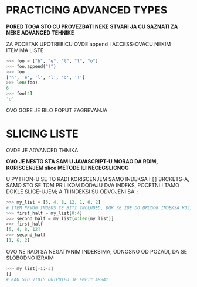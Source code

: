 # PRACTICING ADVANCED TYPES

**PORED TOGA STO CU PROVEZBATI NEKE STVARI JA CU SAZNATI ZA NEKE ADVANCED TEHNIKE**

ZA POCETAK UPOTREBICU OVDE append I ACCESS-OVACU NEKIM ITEMIMA LISTE

```py
>>> foo = ["h", "e", "l", "l", "o"]
>>> foo.append("!")
>>> foo
['h', 'e', 'l', 'l', 'o', '!']
>>> len(foo)
6
>>> foo[4]
'o'
```

OVO GORE JE BILO POPUT ZAGREVANJA

# SLICING LISTE

OVDE JE ADVANCED THNIKA

**OVO JE NESTO STA SAM U JAVASCRIPT-U MORAO DA RDIM, KORISCENJEM slice METODE ILI NECEGSLICNOG**

U PYTHON-U SE TO RADI KORISCENJEM SAMO INDEKSA I `[]` BRCKETS-A, SAMO STO SE TOM PRILIKOM DODAJU DVA INDEKS, POCETNI I TAMO DOKLE SLICE-UJEM; A TI INDEKSI SU ODVOJENI SA `:`

```py
>>> my_list = [5, 4, 8, 12, 1, 6, 2]
# ITEM PRVOG INDEKS CE BITI INCLUDED, DOK SE IDE DO DRUGOG INDEKSA KOJI NIJE INCLUDED
>>> first_half = my_list[0:4]
>>> second_half = my_list[4:len(my_list)]
>>> first_half
[5, 4, 8, 12]
>>> second_half
[1, 6, 2] 
```

OVO NE RADI SA NEGATIVNIM INDEKSIMA, ODNOSNO OD POZADI, DA SE SLOBODNO IZRAIM

```py
>>> my_list[-1:-3]
[]
# KAO STO VIDIS OUTPUTED JE EMPTY ARRAY
```


